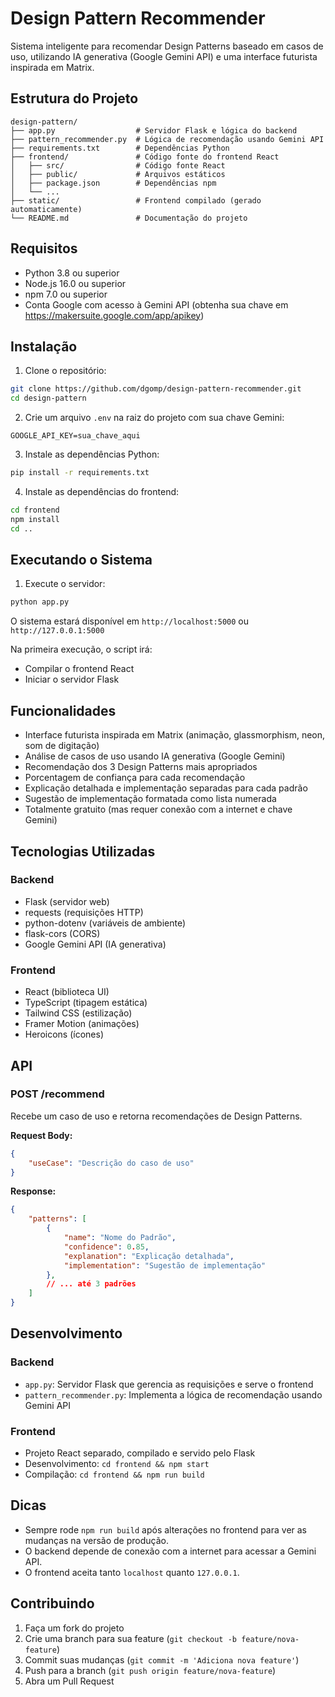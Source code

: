 # Design Pattern Recommender

Sistema inteligente para recomendar Design Patterns baseado em casos de uso, utilizando IA generativa (Google Gemini API) e uma interface futurista inspirada em Matrix.

## Estrutura do Projeto

```
design-pattern/
├── app.py                  # Servidor Flask e lógica do backend
├── pattern_recommender.py  # Lógica de recomendação usando Gemini API
├── requirements.txt        # Dependências Python
├── frontend/               # Código fonte do frontend React
│   ├── src/                # Código fonte React
│   ├── public/             # Arquivos estáticos
│   ├── package.json        # Dependências npm
│   └── ...
├── static/                 # Frontend compilado (gerado automaticamente)
└── README.md               # Documentação do projeto
```

## Requisitos

- Python 3.8 ou superior
- Node.js 16.0 ou superior
- npm 7.0 ou superior
- Conta Google com acesso à Gemini API (obtenha sua chave em https://makersuite.google.com/app/apikey)

## Instalação

1. Clone o repositório:
```bash
git clone https://github.com/dgomp/design-pattern-recommender.git
cd design-pattern
```

2. Crie um arquivo `.env` na raiz do projeto com sua chave Gemini:
```
GOOGLE_API_KEY=sua_chave_aqui
```

3. Instale as dependências Python:
```bash
pip install -r requirements.txt
```

4. Instale as dependências do frontend:
```bash
cd frontend
npm install
cd ..
```

## Executando o Sistema

1. Execute o servidor:
```bash
python app.py
```

O sistema estará disponível em `http://localhost:5000` ou `http://127.0.0.1:5000`

Na primeira execução, o script irá:
- Compilar o frontend React
- Iniciar o servidor Flask

## Funcionalidades

- Interface futurista inspirada em Matrix (animação, glassmorphism, neon, som de digitação)
- Análise de casos de uso usando IA generativa (Google Gemini)
- Recomendação dos 3 Design Patterns mais apropriados
- Porcentagem de confiança para cada recomendação
- Explicação detalhada e implementação separadas para cada padrão
- Sugestão de implementação formatada como lista numerada
- Totalmente gratuito (mas requer conexão com a internet e chave Gemini)

## Tecnologias Utilizadas

### Backend
- Flask (servidor web)
- requests (requisições HTTP)
- python-dotenv (variáveis de ambiente)
- flask-cors (CORS)
- Google Gemini API (IA generativa)

### Frontend
- React (biblioteca UI)
- TypeScript (tipagem estática)
- Tailwind CSS (estilização)
- Framer Motion (animações)
- Heroicons (ícones)

## API

### POST /recommend
Recebe um caso de uso e retorna recomendações de Design Patterns.

**Request Body:**
```json
{
    "useCase": "Descrição do caso de uso"
}
```

**Response:**
```json
{
    "patterns": [
        {
            "name": "Nome do Padrão",
            "confidence": 0.85,
            "explanation": "Explicação detalhada",
            "implementation": "Sugestão de implementação"
        },
        // ... até 3 padrões
    ]
}
```

## Desenvolvimento

### Backend
- `app.py`: Servidor Flask que gerencia as requisições e serve o frontend
- `pattern_recommender.py`: Implementa a lógica de recomendação usando Gemini API

### Frontend
- Projeto React separado, compilado e servido pelo Flask
- Desenvolvimento: `cd frontend && npm start`
- Compilação: `cd frontend && npm run build`

## Dicas
- Sempre rode `npm run build` após alterações no frontend para ver as mudanças na versão de produção.
- O backend depende de conexão com a internet para acessar a Gemini API.
- O frontend aceita tanto `localhost` quanto `127.0.0.1`.

## Contribuindo
1. Faça um fork do projeto
2. Crie uma branch para sua feature (`git checkout -b feature/nova-feature`)
3. Commit suas mudanças (`git commit -m 'Adiciona nova feature'`)
4. Push para a branch (`git push origin feature/nova-feature`)
5. Abra um Pull Request 